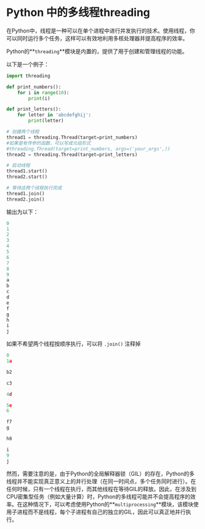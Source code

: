 # Python 中的多线程threading

在Python中，线程是一种可以在单个进程中进行并发执行的技术。使用线程，你可以同时运行多个任务，这样可以有效地利用多核处理器并提高程序的效率。

Python的**`threading`**模块是内置的，提供了用于创建和管理线程的功能。

以下是一个例子：

```python
import threading

def print_numbers():
    for i in range(10):
        print(i)

def print_letters():
    for letter in 'abcdefghij':
        print(letter)

# 创建两个线程
thread1 = threading.Thread(target=print_numbers)
#如果是有传参的函数，可以写成元组形式
#threading.Thread(target=print_numbers, args=('your_args',))
thread2 = threading.Thread(target=print_letters)

# 启动线程
thread1.start()
thread2.start()

# 等待这两个线程执行完成
thread1.join()
thread2.join()
```

输出为以下：

```python
0
1
2
3
4
5
6
7
8
9
a
b
c
d
e
f
g
h
i
j
```

如果不希望两个线程按顺序执行，可以将 `.join()` 注释掉

```python
0
1a

b2

c3

4d

5e
6

f7
g

h8

i
9
j
```

然而，需要注意的是，由于Python的全局解释器锁（GIL）的存在，Python的多线程并不能实现真正意义上的并行处理（在同一时间点，多个任务同时进行）。在任何时候，只有一个线程在执行，而其他线程在等待GIL的释放。因此，在涉及到CPU密集型任务（例如大量计算）时，Python的多线程可能并不会提高程序的效率。在这种情况下，可以考虑使用Python的**`multiprocessing`**模块，该模块使用子进程而不是线程，每个子进程有自己的独立的GIL，因此可以真正地并行执行。